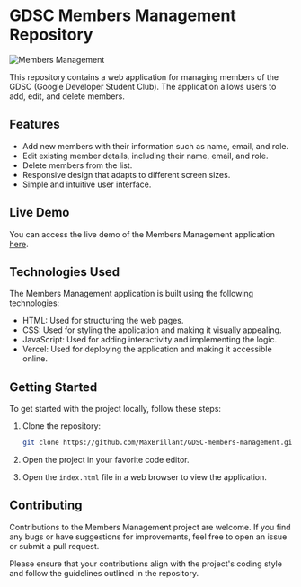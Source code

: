 # GDSC Members Management Repository

![Members Management](https://github.com/MaxBrillant/GDSC-members-management/Images/Screenshot.png)

This repository contains a web application for managing members of the GDSC (Google Developer Student Club). The application allows users to add, edit, and delete members.

## Features

- Add new members with their information such as name, email, and role.
- Edit existing member details, including their name, email, and role.
- Delete members from the list.
- Responsive design that adapts to different screen sizes.
- Simple and intuitive user interface.

## Live Demo

You can access the live demo of the Members Management application [here](https://gdsc-members-management.vercel.app).

## Technologies Used

The Members Management application is built using the following technologies:

- HTML: Used for structuring the web pages.
- CSS: Used for styling the application and making it visually appealing.
- JavaScript: Used for adding interactivity and implementing the logic.
- Vercel: Used for deploying the application and making it accessible online.

## Getting Started

To get started with the project locally, follow these steps:

1. Clone the repository:

   ```bash
   git clone https://github.com/MaxBrillant/GDSC-members-management.git
   
2. Open the project in your favorite code editor.
3. Open the ```index.html``` file in a web browser to view the application.


## Contributing

Contributions to the Members Management project are welcome. If you find any bugs or have suggestions for improvements, feel free to open an issue or submit a pull request.

Please ensure that your contributions align with the project's coding style and follow the guidelines outlined in the repository.

